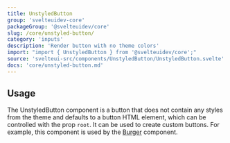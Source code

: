 ```yaml
---
title: UnstyledButton
group: 'svelteuidev-core'
packageGroup: '@svelteuidev/core'
slug: /core/unstyled-button/
category: 'inputs'
description: 'Render button with no theme colors'
import: "import { UnstyledButton } from '@svelteuidev/core';"
source: 'svelteui-src/components/UnstyledButton/UnstyledButton.svelte'
docs: 'core/unstyled-button.md'
---
```


<script lang="ts">
    import { Demo, UnstyledButtonDemos } from '@svelteuidev/demos'
    import { Heading } from 'components'
</script>

<Heading />

## Usage

The UnstyledButton component is a button that does not contain any styles from the theme and defaults to a button HTML element, which can be controlled with the prop `root`. It can be used to create custom buttons. For example, this component is used by the [Burger](core/burger) component.

<Demo demo={UnstyledButtonDemos.usage} />
